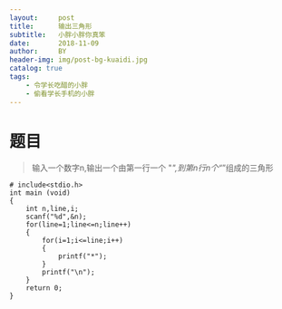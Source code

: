 ```yaml
---
layout:     post
title:      输出三角形
subtitle:   小胖小胖你真笨
date:       2018-11-09
author:     BY
header-img: img/post-bg-kuaidi.jpg
catalog: true
tags:
    - 令学长吃醋的小胖
    - 偷看学长手机的小胖
---
```

# 题目
> 输入一个数字n,输出一个由第一行一个 "*",到第n行n个“*”组成的三角形


```
# include<stdio.h>
int main (void)
{
    int n,line,i;
    scanf("%d",&n);
    for(line=1;line<=n;line++)
    {
        for(i=1;i<=line;i++)
        {
            printf("*");
        }
        printf("\n");
    }
    return 0;
}

```